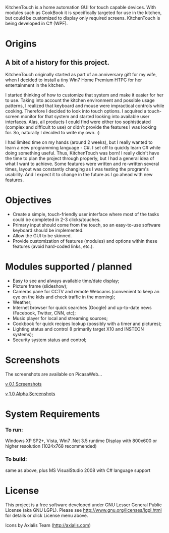 KitchenTouch is a home automation GUI for touch capable devices. With modules such as CookBook it is specifically targeted for use in the kitchen, but could be customized to display only required screens. KitchenTouch is being developed in C# (WPF).

# Origins

## A bit of a history for this project.

KitchenTouch originally started as part of an anniversary gift for my wife, when I decided to install a tiny Win7 Home Premium HTPC for her entertainment in the kitchen. 

I started thinking of how to customize that system and make it easier for her to use. Taking into account the kitchen environment and possible usage patterns, I realized that keyboard and mouse were impractical controls while cooking. Therefore I decided to look into touch options. I acquired a touch-screen monitor for that system and started looking into available user interfaces. Alas, all products I could find were either too sophisticated (complex and difficult to use) or didn't provide the features I was looking for. So, naturally I decided to write my own. :)

I had limited time on my hands (around 2 weeks), but I really wanted to learn a new programming language - C#. I set off to quickly learn C# while doing something useful. Thus, KitchenTouch was born! I really didn't have the time to plan the project through properly, but I had a general idea of what I want to achieve. Some features were written and re-written several times, layout was constantly changing as I was testing the program's usability. And I expect it to change in the future as I go ahead with new features.

# Objectives

* Create a simple, touch-friendly user interface where most of the tasks could be completed in 2-3 clicks/touches.
* Primary input should come from the touch, so an easy-to-use software keyboard should be implemented.
* Allow the GUI to be skinned.
* Provide customization of features (modules) and options within these features (avoid hard-coded links, etc.).

# Modules supported / planned

* Easy to see and always available time/date display;
* Picture frame (slideshow);
* Cameras pane for CCTV and remote Webcams (convenient to keep an eye on the kids and check traffic in the morning);
* Weather;
* Internet browser for quick searches (Google) and up-to-date news (Facebook, Twitter, CNN, etc);
* Music player for local and streaming sources;
* Cookbook for quick recipes lookup (possibly with a timer and pictures);
* Lighting status and control (I primarily target X10 and INSTEON systems);
* Security system status and control;

# Screenshots

The screenshots are available on PicasaWeb...

[v 0.1 Screenshots](http://picasaweb.google.com/ruslan.ulanov/KitchenTouchV1#)

[v 1.0 Alpha Screenshots](http://picasaweb.google.com/ruslan.ulanov/KitchenTouchV2#)

# System Requirements

### To run:

Windows XP SP2+, Vista, Win7
.Net 3.5 runtime
Display with 800x600 or higher resolution (1024x768 recommended)

### To build:

same as above, plus
MS VisualStudio 2008 with C# language support

# License

This project is a free software developed under GNU Lesser General Public License (aka GNU LGPL). 
Please see http://www.gnu.org/licenses/lgpl.html for details or click License menu above.

Icons by Axialis Team (http://axialis.com)
